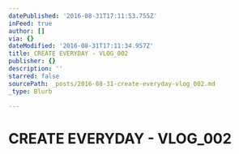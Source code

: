 ```yaml
---
datePublished: '2016-08-31T17:11:53.755Z'
inFeed: true
author: []
via: {}
dateModified: '2016-08-31T17:11:34.957Z'
title: CREATE EVERYDAY - VLOG_002
publisher: {}
description: ''
starred: false
sourcePath: _posts/2016-08-31-create-everyday-vlog_002.md
_type: Blurb

---
```

# CREATE EVERYDAY - VLOG\_002